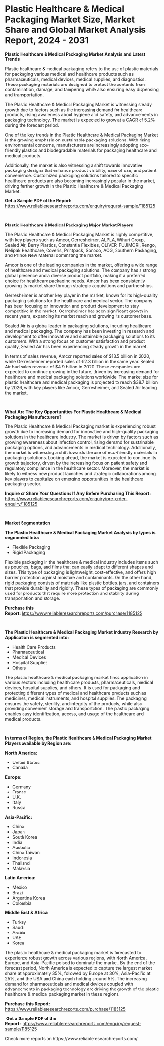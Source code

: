 <p><h1>Plastic Healthcare & Medical Packaging Market Size, Market Share and Global Market Analysis Report, 2024 - 2031</h1></p><p><strong>Plastic Healthcare & Medical Packaging Market Analysis and Latest Trends</strong></p>
<p><p>Plastic healthcare & medical packaging refers to the use of plastic materials for packaging various medical and healthcare products such as pharmaceuticals, medical devices, medical supplies, and diagnostics. These packaging materials are designed to protect the contents from contamination, damage, and tampering while also ensuring easy dispensing and transportation.</p><p>The Plastic Healthcare & Medical Packaging Market is witnessing steady growth due to factors such as the increasing demand for healthcare products, rising awareness about hygiene and safety, and advancements in packaging technology. The market is expected to grow at a CAGR of 5.2% during the forecast period.</p><p>One of the key trends in the Plastic Healthcare & Medical Packaging Market is the growing emphasis on sustainable packaging solutions. With rising environmental concerns, manufacturers are increasingly adopting eco-friendly plastics and biodegradable materials for packaging healthcare and medical products.</p><p>Additionally, the market is also witnessing a shift towards innovative packaging designs that enhance product visibility, ease of use, and patient convenience. Customized packaging solutions tailored to specific healthcare products are also becoming increasingly popular in the market, driving further growth in the Plastic Healthcare & Medical Packaging Market.</p></p>
<p><strong>Get a Sample PDF of the Report:&nbsp;</strong> <a href="https://www.reliableresearchreports.com/enquiry/request-sample/1185125">https://www.reliableresearchreports.com/enquiry/request-sample/1185125</a></p>
<p>&nbsp;</p>
<p><strong>Plastic Healthcare & Medical Packaging Major Market Players</strong></p>
<p><p>The Plastic Healthcare & Medical Packaging Market is highly competitive, with key players such as Amcor, Gerresheimer, ALPLA, Wihuri Group, Sealed Air, Berry Plastics, Constantia Flexibles, OLIVER, FUJIMORI, Rengo, Nelipak Healthcare, Coveris, Printpack, Sonoco, ACG, Southern Packaging, and Prince New Material dominating the market.</p><p>Amcor is one of the leading companies in the market, offering a wide range of healthcare and medical packaging solutions. The company has a strong global presence and a diverse product portfolio, making it a preferred choice for healthcare packaging needs. Amcor has been consistently growing its market share through strategic acquisitions and partnerships.</p><p>Gerresheimer is another key player in the market, known for its high-quality packaging solutions for the healthcare and medical sector. The company has been focusing on innovation and product development to stay competitive in the market. Gerresheimer has seen significant growth in recent years, expanding its market reach and growing its customer base.</p><p>Sealed Air is a global leader in packaging solutions, including healthcare and medical packaging. The company has been investing in research and development to offer innovative and sustainable packaging solutions to its customers. With a strong focus on customer satisfaction and product quality, Sealed Air has been experiencing steady growth in the market.</p><p>In terms of sales revenue, Amcor reported sales of $13.5 billion in 2020, while Gerresheimer reported sales of €2.3 billion in the same year. Sealed Air had sales revenue of $4.9 billion in 2020. These companies are expected to continue growing in the future, driven by increasing demand for healthcare and medical packaging solutions worldwide. The market size for plastic healthcare and medical packaging is projected to reach $38.7 billion by 2026, with key players like Amcor, Gerresheimer, and Sealed Air leading the market.</p></p>
<p>&nbsp;</p>
<p><strong>What Are The Key Opportunities For Plastic Healthcare & Medical Packaging Manufacturers?</strong></p>
<p><p>The Plastic Healthcare & Medical Packaging market is experiencing robust growth due to increasing demand for innovative and high-quality packaging solutions in the healthcare industry. The market is driven by factors such as growing awareness about infection control, rising demand for sustainable packaging options, and advancements in medical technology. Additionally, the market is witnessing a shift towards the use of eco-friendly materials in packaging solutions. Looking ahead, the market is expected to continue its growth trajectory, driven by the increasing focus on patient safety and regulatory compliance in the healthcare sector. Moreover, the market is likely to witness new product launches and strategic collaborations among key players to capitalize on emerging opportunities in the healthcare packaging sector.</p></p>
<p><strong>Inquire or Share Your Questions If Any Before Purchasing This Report:</strong> <a href="https://www.reliableresearchreports.com/enquiry/pre-order-enquiry/1185125">https://www.reliableresearchreports.com/enquiry/pre-order-enquiry/1185125</a></p>
<p>&nbsp;</p>
<p><strong>Market Segmentation</strong></p>
<p><strong>The Plastic Healthcare & Medical Packaging Market Analysis by types is segmented into:</strong></p>
<p><ul><li>Flexible Packaging</li><li>Rigid Packaging</li></ul></p>
<p><p>Flexible packaging in the healthcare & medical industry includes items such as pouches, bags, and films that can easily adapt to different shapes and sizes. This type of packaging is lightweight, cost-effective, and offers high barrier protection against moisture and contaminants. On the other hand, rigid packaging consists of materials like plastic bottles, jars, and containers that provide durability and rigidity. These types of packaging are commonly used for products that require more protection and stability during transportation and storage.</p></p>
<p><strong>Purchase this Report:&nbsp;</strong><a href="https://www.reliableresearchreports.com/purchase/1185125">https://www.reliableresearchreports.com/purchase/1185125</a></p>
<p>&nbsp;</p>
<p><strong>The Plastic Healthcare & Medical Packaging Market Industry Research by Application is segmented into:</strong></p>
<p><ul><li>Health Care Products</li><li>Pharmaceutical</li><li>Medical Devices</li><li>Hospital Supplies</li><li>Others</li></ul></p>
<p><p>The plastic healthcare & medical packaging market finds application in various sectors including health care products, pharmaceuticals, medical devices, hospital supplies, and others. It is used for packaging and protecting different types of medical and healthcare products such as medicines, medical instruments, and hospital supplies. The packaging ensures the safety, sterility, and integrity of the products, while also providing convenient storage and transportation. The plastic packaging enables easy identification, access, and usage of the healthcare and medical products.</p></p>
<p>&nbsp;</p>
<p><strong>In terms of Region, the Plastic Healthcare & Medical Packaging Market Players available by Region are:</strong></p>
<p>
    <p> <strong> North America: </strong>
        <ul>
            <li>United States</li>
            <li>Canada</li>
        </ul>
        </p> 
    <p> <strong> Europe: </strong>
        <ul>
            <li>Germany</li>
            <li>France</li>
            <li>U.K.</li>
            <li>Italy</li>
            <li>Russia</li>
        </ul>
        </p> 
    <p> <strong> Asia-Pacific: </strong>
        <ul>
            <li>China</li>
            <li>Japan</li>
            <li>South Korea</li>
            <li>India</li>
            <li>Australia</li>
            <li>China Taiwan</li>
            <li>Indonesia</li>
            <li>Thailand</li>
            <li>Malaysia</li>
        </ul>
        </p> 
    <p> <strong> Latin America: </strong>
        <ul>
            <li>Mexico</li>
            <li>Brazil</li>
            <li>Argentina Korea</li>
            <li>Colombia</li>
        </ul>
        </p> 
    <p> <strong> Middle East & Africa: </strong>
        <ul>
            <li>Turkey</li>
            <li>Saudi</li>
            <li>Arabia</li>
            <li>UAE</li>
            <li>Korea</li>
        </ul>
    </p>
    </p>
<p><p>The plastic healthcare & medical packaging market is forecasted to experience robust growth across various regions, with North America, Europe, and Asia-Pacific poised to dominate the market. By the end of the forecast period, North America is expected to capture the largest market share at approximately 35%, followed by Europe at 30%, Asia-Pacific at 25%, and the USA and China each holding around 5%. The increasing demand for pharmaceuticals and medical devices coupled with advancements in packaging technology are driving the growth of the plastic healthcare & medical packaging market in these regions.</p></p>
<p><strong>Purchase this Report: </strong><a href="https://www.reliableresearchreports.com/purchase/1185125">https://www.reliableresearchreports.com/purchase/1185125</a></p>
<p>&nbsp;<strong>Get a Sample PDF of the Report:&nbsp;&nbsp;</strong><a href="https://www.reliableresearchreports.com/enquiry/request-sample/1185125">https://www.reliableresearchreports.com/enquiry/request-sample/1185125</a></p>
<p><strong></strong></p>
<p>Check more reports on https://www.reliableresearchreports.com/</p>